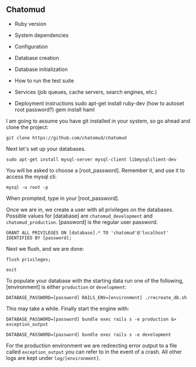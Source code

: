## Chatomud

* Ruby version

* System dependencies

* Configuration

* Database creation

* Database initialization

* How to run the test suite

* Services (job queues, cache servers, search engines, etc.)

* Deployment instructions
sudo apt-get install ruby-dev
(how to autoset root password?)
gem install haml


I am going to assume you have git installed in your system, so go ahead and clone the project:

`git clone https://github.com/chatomud/chatomud`

Next let's set up your databases.

`sudo apt-get install mysql-server mysql-client libmysqlclient-dev`

You will be asked to choose a [root_password]. Remember it, and use it to access the mysql cli:

`mysql -u root -p`

When prompted, type in your [root_password].

Once we are in, we create a user with all privileges on the databases. Possible values for [database] are `chatomud_development` and `chatomud_production`. [password] is the regular user password.

`GRANT ALL PRIVILEGES ON [database].* TO 'chatomud'@'localhost' IDENTIFIED BY [password];`

Next we flush, and we are done:

`flush privileges;`

`exit`

To populate your database with the starting data run one of the following, [environment] is either `production` or `development`:

`DATABASE_PASSWORD=[password] RAILS_ENV=[environment] ./recreate_db.sh`

This may take a while. Finally start the engine with:

`DATABASE_PASSWORD=[password] bundle exec rails s -e production &> exception_output`

`DATABASE_PASSWORD=[password] bundle exec rails s -e development`

For the production environment we are redirecting error output to a file called `exception_output` you can refer to in the event of a crash. All other logs are kept under `log/[environment]`.
